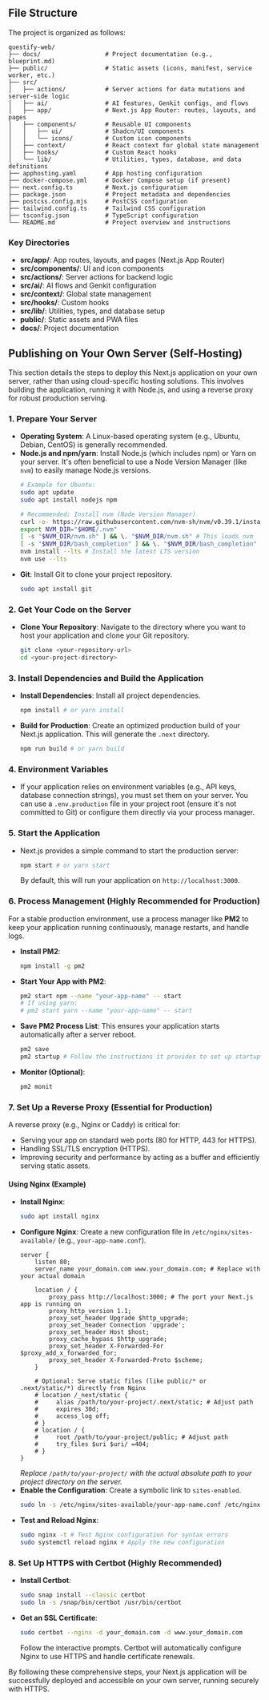 ## File Structure
The project is organized as follows:

```
questify-web/
├── docs/                  # Project documentation (e.g., blueprint.md)
├── public/                # Static assets (icons, manifest, service worker, etc.)
├── src/
│   ├── actions/           # Server actions for data mutations and server-side logic
│   ├── ai/                # AI features, Genkit configs, and flows
│   ├── app/               # Next.js App Router: routes, layouts, and pages
│   ├── components/        # Reusable UI components
│   │   ├── ui/            # Shadcn/UI components
│   │   └── icons/         # Custom icon components
│   ├── context/           # React context for global state management
│   ├── hooks/             # Custom React hooks
│   └── lib/               # Utilities, types, database, and data definitions
├── apphosting.yaml        # App hosting configuration
├── docker-compose.yml     # Docker Compose setup (if present)
├── next.config.ts         # Next.js configuration
├── package.json           # Project metadata and dependencies
├── postcss.config.mjs     # PostCSS configuration
├── tailwind.config.ts     # Tailwind CSS configuration
├── tsconfig.json          # TypeScript configuration
└── README.md              # Project overview and instructions
```

### Key Directories
- **src/app/**: App routes, layouts, and pages (Next.js App Router)
- **src/components/**: UI and icon components
- **src/actions/**: Server actions for backend logic
- **src/ai/**: AI flows and Genkit configuration
- **src/context/**: Global state management
- **src/hooks/**: Custom hooks
- **src/lib/**: Utilities, types, and database setup
- **public/**: Static assets and PWA files
- **docs/**: Project documentation

## Publishing on Your Own Server (Self-Hosting)
This section details the steps to deploy this Next.js application on your own server, rather than using cloud-specific hosting solutions. This involves building the application, running it with Node.js, and using a reverse proxy for robust production serving.

### 1. Prepare Your Server
*   **Operating System**: A Linux-based operating system (e.g., Ubuntu, Debian, CentOS) is generally recommended.
*   **Node.js and npm/yarn**: Install Node.js (which includes npm) or Yarn on your server. It's often beneficial to use a Node Version Manager (like `nvm`) to easily manage Node.js versions.
    ```bash
    # Example for Ubuntu:
    sudo apt update
    sudo apt install nodejs npm

    # Recommended: Install nvm (Node Version Manager)
    curl -o- https://raw.githubusercontent.com/nvm-sh/nvm/v0.39.1/install.sh | bash
    export NVM_DIR="$HOME/.nvm"
    [ -s "$NVM_DIR/nvm.sh" ] && \. "$NVM_DIR/nvm.sh" # This loads nvm
    [ -s "$NVM_DIR/bash_completion" ] && \. "$NVM_DIR/bash_completion" # This loads nvm bash_completion
    nvm install --lts # Install the latest LTS version
    nvm use --lts
    ```
*   **Git**: Install Git to clone your project repository.
    ```bash
    sudo apt install git
    ```

### 2. Get Your Code on the Server
*   **Clone Your Repository**: Navigate to the directory where you want to host your application and clone your Git repository.
    ```bash
    git clone <your-repository-url>
    cd <your-project-directory>
    ```

### 3. Install Dependencies and Build the Application
*   **Install Dependencies**: Install all project dependencies.
    ```bash
    npm install # or yarn install
    ```
*   **Build for Production**: Create an optimized production build of your Next.js application. This will generate the `.next` directory.
    ```bash
    npm run build # or yarn build
    ```

### 4. Environment Variables
*   If your application relies on environment variables (e.g., API keys, database connection strings), you must set them on your server. You can use a `.env.production` file in your project root (ensure it's not committed to Git) or configure them directly via your process manager.

### 5. Start the Application
*   Next.js provides a simple command to start the production server:
    ```bash
    npm start # or yarn start
    ```
    By default, this will run your application on `http://localhost:3000`.

### 6. Process Management (Highly Recommended for Production)
For a stable production environment, use a process manager like **PM2** to keep your application running continuously, manage restarts, and handle logs.

*   **Install PM2**:
    ```bash
    npm install -g pm2
    ```
*   **Start Your App with PM2**:
    ```bash
    pm2 start npm --name "your-app-name" -- start
    # If using yarn:
    # pm2 start yarn --name "your-app-name" -- start
    ```
*   **Save PM2 Process List**: This ensures your application starts automatically after a server reboot.
    ```bash
    pm2 save
    pm2 startup # Follow the instructions it provides to set up startup script
    ```
*   **Monitor (Optional)**:
    ```bash
    pm2 monit
    ```

### 7. Set Up a Reverse Proxy (Essential for Production)
A reverse proxy (e.g., Nginx or Caddy) is critical for:
*   Serving your app on standard web ports (80 for HTTP, 443 for HTTPS).
*   Handling SSL/TLS encryption (HTTPS).
*   Improving security and performance by acting as a buffer and efficiently serving static assets.

#### Using Nginx (Example)
*   **Install Nginx**:
    ```bash
    sudo apt install nginx
    ```
*   **Configure Nginx**: Create a new configuration file in `/etc/nginx/sites-available/` (e.g., `your-app-name.conf`).
    ```nginx
    server {
        listen 80;
        server_name your_domain.com www.your_domain.com; # Replace with your actual domain

        location / {
            proxy_pass http://localhost:3000; # The port your Next.js app is running on
            proxy_http_version 1.1;
            proxy_set_header Upgrade $http_upgrade;
            proxy_set_header Connection 'upgrade';
            proxy_set_header Host $host;
            proxy_cache_bypass $http_upgrade;
            proxy_set_header X-Forwarded-For $proxy_add_x_forwarded_for;
            proxy_set_header X-Forwarded-Proto $scheme;
        }

        # Optional: Serve static files (like public/* or .next/static/*) directly from Nginx
        # location /_next/static {
        #     alias /path/to/your-project/.next/static; # Adjust path
        #     expires 30d;
        #     access_log off;
        # }
        # location / {
        #     root /path/to/your-project/public; # Adjust path
        #     try_files $uri $uri/ =404;
        # }
    }
    ```
    *Replace `/path/to/your-project/` with the actual absolute path to your project directory on the server.*
*   **Enable the Configuration**: Create a symbolic link to `sites-enabled`.
    ```bash
    sudo ln -s /etc/nginx/sites-available/your-app-name.conf /etc/nginx/sites-enabled/
    ```
*   **Test and Reload Nginx**:
    ```bash
    sudo nginx -t # Test Nginx configuration for syntax errors
    sudo systemctl reload nginx # Apply the new configuration
    ```

### 8. Set Up HTTPS with Certbot (Highly Recommended)
*   **Install Certbot**:
    ```bash
    sudo snap install --classic certbot
    sudo ln -s /snap/bin/certbot /usr/bin/certbot
    ```
*   **Get an SSL Certificate**:
    ```bash
    sudo certbot --nginx -d your_domain.com -d www.your_domain.com
    ```
    Follow the interactive prompts. Certbot will automatically configure Nginx to use HTTPS and handle certificate renewals.

By following these comprehensive steps, your Next.js application will be successfully deployed and accessible on your own server, running securely with HTTPS.